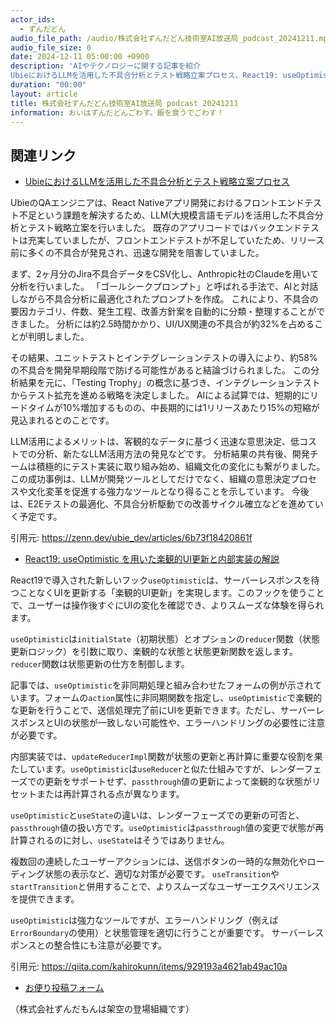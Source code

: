 ```yaml
---
actor_ids:
  - ずんだどん
audio_file_path: /audio/株式会社ずんだどん技術室AI放送局_podcast_20241211.mp3
audio_file_size: 0
date: 2024-12-11 05:00:00 +0900
description: 'AIやテクノロジーに関する記事を紹介  
UbieにおけるLLMを活用した不具合分析とテスト戦略立案プロセス、React19: useOptimistic を用いた楽観的UI更新と内部実装の解説'
duration: "00:00"
layout: article
title: 株式会社ずんだどん技術室AI放送局 podcast 20241211
information: おいはずんだどんごわす。飯を食うでごわす！
---
```


## 関連リンク


- [UbieにおけるLLMを活用した不具合分析とテスト戦略立案プロセス](https://zenn.dev/ubie_dev/articles/6b73f18420861f)  



UbieのQAエンジニアは、React Nativeアプリ開発におけるフロントエンドテスト不足という課題を解決するため、LLM(大規模言語モデル)を活用した不具合分析とテスト戦略立案を行いました。  既存のアプリコードではバックエンドテストは充実していましたが、フロントエンドテストが不足していたため、リリース前に多くの不具合が発見され、迅速な開発を阻害していました。

まず、2ヶ月分のJira不具合データをCSV化し、Anthropic社のClaudeを用いて分析を行いました。  「ゴールシークプロンプト」と呼ばれる手法で、AIと対話しながら不具合分析に最適化されたプロンプトを作成。  これにより、不具合の要因カテゴリ、件数、発生工程、改善方針案を自動的に分類・整理することができました。  分析には約2.5時間かかり、UI/UX関連の不具合が約32%を占めることが判明しました。

その結果、ユニットテストとインテグレーションテストの導入により、約58%の不具合を開発早期段階で防げる可能性があると結論づけられました。  この分析結果を元に、「Testing Trophy」の概念に基づき、インテグレーションテストからテスト拡充を進める戦略を決定しました。  AIによる試算では、短期的にリードタイムが10%増加するものの、中長期的には1リリースあたり15%の短縮が見込まれるとのことです。

LLM活用によるメリットは、客観的なデータに基づく迅速な意思決定、低コストでの分析、新たなLLM活用方法の発見などです。  分析結果の共有後、開発チームは積極的にテスト実装に取り組み始め、組織文化の変化にも繋がりました。  この成功事例は、LLMが開発ツールとしてだけでなく、組織の意思決定プロセスや文化変革を促進する強力なツールとなり得ることを示しています。 今後は、E2Eテストの最適化、不具合分析駆動での改善サイクル確立などを進めていく予定です。


引用元: https://zenn.dev/ubie_dev/articles/6b73f18420861f


- [React19: useOptimistic を用いた楽観的UI更新と内部実装の解説](https://qiita.com/kahirokunn/items/929193a4621ab49ac10a)  


React19で導入された新しいフック`useOptimistic`は、サーバーレスポンスを待つことなくUIを更新する「楽観的UI更新」を実現します。このフックを使うことで、ユーザーは操作後すぐにUIの変化を確認でき、よりスムーズな体験を得られます。

`useOptimistic`は`initialState`（初期状態）とオプションの`reducer`関数（状態更新ロジック）を引数に取り、楽観的な状態と状態更新関数を返します。  `reducer`関数は状態更新の仕方を制御します。

記事では、`useOptimistic`を非同期処理と組み合わせたフォームの例が示されています。フォームの`action`属性に非同期関数を指定し、`useOptimistic`で楽観的な更新を行うことで、送信処理完了前にUIを更新できます。ただし、サーバーレスポンスとUIの状態が一致しない可能性や、エラーハンドリングの必要性に注意が必要です。

内部実装では、`updateReducerImpl`関数が状態の更新と再計算に重要な役割を果たしています。`useOptimistic`は`useReducer`と似た仕組みですが、レンダーフェーズでの更新をサポートせず、`passthrough`値の更新によって楽観的な状態がリセットまたは再計算される点が異なります。

`useOptimistic`と`useState`の違いは、レンダーフェーズでの更新の可否と、`passthrough`値の扱い方です。`useOptimistic`は`passthrough`値の変更で状態が再計算されるのに対し、`useState`はそうではありません。

複数回の連続したユーザーアクションには、送信ボタンの一時的な無効化やローディング状態の表示など、適切な対策が必要です。  `useTransition`や`startTransition`と併用することで、よりスムーズなユーザーエクスペリエンスを提供できます。

`useOptimistic`は強力なツールですが、エラーハンドリング（例えば`ErrorBoundary`の使用）と状態管理を適切に行うことが重要です。  サーバーレスポンスとの整合性にも注意が必要です。


引用元: https://qiita.com/kahirokunn/items/929193a4621ab49ac10a



- [お便り投稿フォーム](https://forms.gle/ffg4JTfqdiqK62qf9)

（株式会社ずんだもんは架空の登場組織です）
